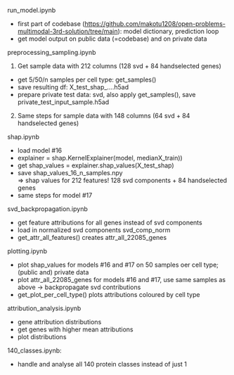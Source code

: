 run_model.ipynb
- first part of codebase (https://github.com/makotu1208/open-problems-multimodal-3rd-solution/tree/main): model dictionary, prediction loop
- get model output on public data (=codebase) and on private data


preprocessing_sampling.ipynb
1. Get sample data with 212 columns (128 svd + 84 handselected genes)
- get 5/50/n samples per cell type: get_samples()
- save resulting df: X_test_shap_....h5ad
- prepare private test data: svd, also apply get_samples(), save private_test_input_sample.h5ad
2. Same steps for sample data with 148 columns (64 svd + 84 handselected genes)


shap.ipynb
- load model #16
- explainer = shap.KernelExplainer(model, medianX_train))
- get shap_values = explainer.shap_values(X_test_shap)
- save shap_values_16_n_samples.npy\
=> shap values for 212 features! 128 svd components + 84 handselected genes
- same steps for model #17


svd_backpropagation.ipynb
- get feature attributions for all genes instead of svd components
- load in normalized svd components svd_comp_norm
- get_attr_all_features() creates attr_all_22085_genes


plotting.ipynb
- plot shap_values for models #16 and #17 on 50 samples oer cell type; (public and) private data
- plot attr_all_22085_genes for models #16 and #17, use same samples as above -> backpropagate svd contributions
- get_plot_per_cell_type() plots attributions coloured by cell type


attribution_analysis.ipynb
- gene attribution distributions
- get genes with higher mean attributions
- plot distributions


140_classes.ipynb:
- handle and analyse all 140 protein classes instead of just 1
